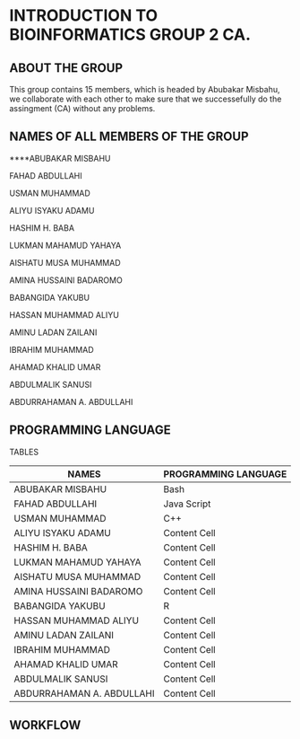 # INTRODUCTION TO BIOINFORMATICS GROUP 2 CA.

## ABOUT THE GROUP
This group contains 15 members, which is headed by Abubakar Misbahu, we collaborate with each other to make sure that we successefully do the assingment (CA) without any problems.

## NAMES OF ALL MEMBERS OF THE GROUP


****ABUBAKAR MISBAHU  

FAHAD ABDULLAHI

USMAN MUHAMMAD  

ALIYU ISYAKU ADAMU  

HASHIM H. BABA 

LUKMAN MAHAMUD YAHAYA

AISHATU MUSA MUHAMMAD 

AMINA HUSSAINI BADAROMO  

BABANGIDA YAKUBU 

HASSAN MUHAMMAD ALIYU 

AMINU LADAN ZAILANI 

IBRAHIM MUHAMMAD 

AHAMAD KHALID UMAR 

ABDULMALIK SANUSI

ABDURRAHAMAN A. ABDULLAHI
 
## PROGRAMMING LANGUAGE
 
TABLES
 
| NAMES  | PROGRAMMING LANGUAGE |
| ------------- | ------------- |
|  ABUBAKAR MISBAHU  | Bash  |
|FAHAD ABDULLAHI  | Java Script  | 
| USMAN MUHAMMAD    | C++  |
| ALIYU ISYAKU ADAMU  | Content Cell  |  
| HASHIM H. BABA   | Content Cell  |
|LUKMAN MAHAMUD YAHAYA | Content Cell  |  
|AISHATU MUSA MUHAMMAD   | Content Cell  |
|AMINA HUSSAINI BADAROMO   | Content Cell  | 
| BABANGIDA YAKUBU   | R  |
| HASSAN MUHAMMAD ALIYU  | Content Cell  |  
|AMINU LADAN ZAILANI   | Content Cell  |
| IBRAHIM MUHAMMAD   | Content Cell  | 
|AHAMAD KHALID UMAR  | Content Cell  |  
| ABDULMALIK SANUSI  | Content Cell  |
| ABDURRAHAMAN A. ABDULLAHI  | Content Cell  |

## WORKFLOW
 
 
 
 
 

